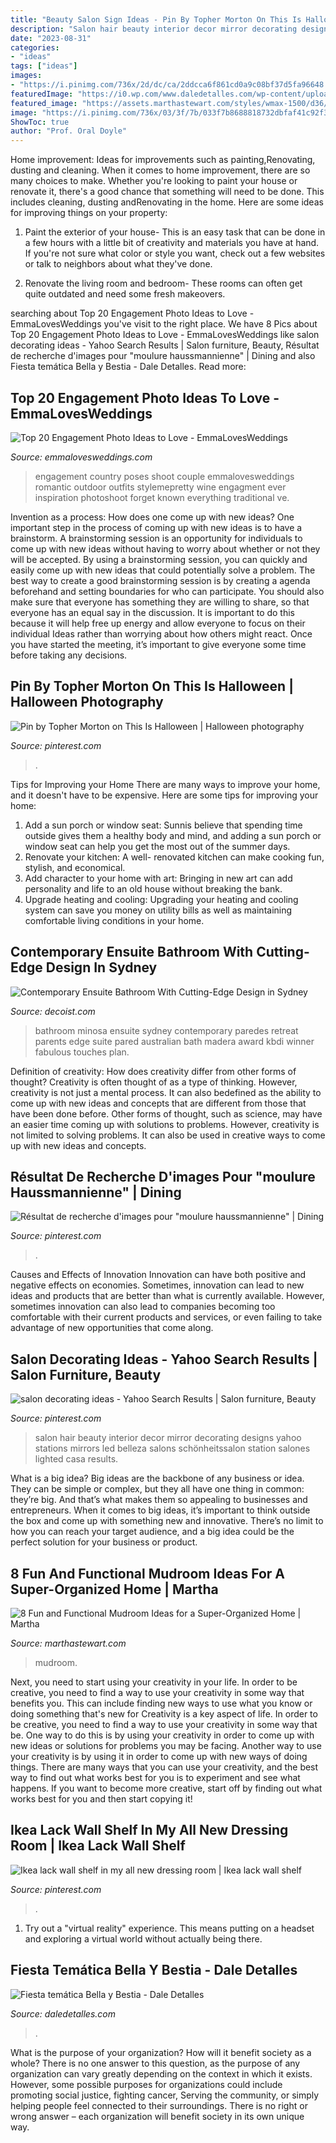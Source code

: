 ```yaml
---
title: "Beauty Salon Sign Ideas - Pin By Topher Morton On This Is Halloween"
description: "Salon hair beauty interior decor mirror decorating designs yahoo stations mirrors led belleza salons schönheitssalon station salones lighted casa results"
date: "2023-08-31"
categories:
- "ideas"
tags: ["ideas"]
images:
- "https://i.pinimg.com/736x/2d/dc/ca/2ddcca6f861cd0a9c08bf37d5fa96648.jpg"
featuredImage: "https://i0.wp.com/www.daledetalles.com/wp-content/uploads/2016/01/11.jpg"
featured_image: "https://assets.marthastewart.com/styles/wmax-1500/d36/chalkboard-design-mudroom-ideas-0816/chalkboard-design-mudroom-ideas-0816_0.jpg?itok=KvMRCQI2"
image: "https://i.pinimg.com/736x/03/3f/7b/033f7b8688818732dbfaf41c92f306e4.jpg"
ShowToc: true
author: "Prof. Oral Doyle"
---
```



Home improvement: Ideas for improvements such as painting,Renovating, dusting and cleaning.
When it comes to home improvement, there are so many choices to make. Whether you're looking to paint your house or renovate it, there's a good chance that something will need to be done. This includes cleaning, dusting andRenovating in the home. Here are some ideas for improving things on your property: 
1. Paint the exterior of your house- This is an easy task that can be done in a few hours with a little bit of creativity and materials you have at hand. If you're not sure what color or style you want, check out a few websites or talk to neighbors about what they've done. 

2. Renovate the living room and bedroom- These rooms can often get quite outdated and need some fresh makeovers.

	

		
searching about Top 20 Engagement Photo Ideas to Love - EmmaLovesWeddings you've visit to the right place. We have 8 Pics about Top 20 Engagement Photo Ideas to Love - EmmaLovesWeddings like salon decorating ideas - Yahoo Search Results | Salon furniture, Beauty, Résultat de recherche d&#039;images pour &quot;moulure haussmannienne&quot; | Dining and also Fiesta temática Bella y Bestia - Dale Detalles. Read more:
		
    
## Top 20 Engagement Photo Ideas To Love - EmmaLovesWeddings

<img loading=lazy src="http://emmalovesweddings.com/wp-content/uploads/2018/05/romantic-engagement-photo-ideas.jpg" onerror="this.onerror=null;this.src='https://tse3.mm.bing.net/th?id=OIP.v633OllDGwPhijg-CnKoLAHaKD&amp;pid=15.1';" alt="Top 20 Engagement Photo Ideas to Love - EmmaLovesWeddings">

_Source: emmalovesweddings.com_

>engagement country poses shoot couple emmalovesweddings romantic outdoor outfits stylemepretty wine engagment ever inspiration photoshoot forget known everything traditional ve. 

	

Invention as a process: How does one come up with new ideas?
One important step in the process of coming up with new ideas is to have a brainstorm. A brainstorming session is an opportunity for individuals to come up with new ideas without having to worry about whether or not they will be accepted. By using a brainstorming session, you can quickly and easily come up with new ideas that could potentially solve a problem. 
The best way to create a good brainstorming session is by creating a agenda beforehand and setting boundaries for who can participate. You should also make sure that everyone has something they are willing to share, so that everyone has an equal say in the discussion. It is important to do this because it will help free up energy and allow everyone to focus on their individual Ideas rather than worrying about how others might react. Once you have started the meeting, it’s important to give everyone some time before taking any decisions.

    
## Pin By Topher Morton On This Is Halloween | Halloween Photography

<img loading=lazy src="https://i.pinimg.com/736x/03/3f/7b/033f7b8688818732dbfaf41c92f306e4.jpg" onerror="this.onerror=null;this.src='https://tse1.mm.bing.net/th?id=OIP.UbkoS_3MxtxsOXU4ZNonOAHaLD&amp;pid=15.1';" alt="Pin by Topher Morton on This Is Halloween | Halloween photography">

_Source: pinterest.com_

>. 

	

Tips for Improving your Home
There are many ways to improve your home, and it doesn't have to be expensive. Here are some tips for improving your home: 
1. Add a sun porch or window seat: Sunnis believe that spending time outside gives them a healthy body and mind, and adding a sun porch or window seat can help you get the most out of the summer days. 
2. Renovate your kitchen: A well- renovated kitchen can make cooking fun, stylish, and economical. 
3. Add character to your home with art: Bringing in new art can add personality and life to an old house without breaking the bank. 
4. Upgrade heating and cooling: Upgrading your heating and cooling system can save you money on utility bills as well as maintaining comfortable living conditions in your home.

    
## Contemporary Ensuite Bathroom With Cutting-Edge Design In Sydney

<img loading=lazy src="http://cdn.decoist.com/wp-content/uploads/2013/12/Walls-cald-in-wood-complement-the-natural-cliff-face.jpg" onerror="this.onerror=null;this.src='https://tse2.mm.bing.net/th?id=OIP.4WUaLRehFGBdtOG4Kk43jwHaLH&amp;pid=15.1';" alt="Contemporary Ensuite Bathroom With Cutting-Edge Design in Sydney">

_Source: decoist.com_

>bathroom minosa ensuite sydney contemporary paredes retreat parents edge suite pared australian bath madera award kbdi winner fabulous touches plan. 

	

Definition of creativity: How does creativity differ from other forms of thought?
Creativity is often thought of as a type of thinking. However, creativity is not just a mental process. It can also bedefined as the ability to come up with new ideas and concepts that are different from those that have been done before. Other forms of thought, such as science, may have an easier time coming up with solutions to problems. However, creativity is not limited to solving problems. It can also be used in creative ways to come up with new ideas and concepts.

    
## Résultat De Recherche D&#039;images Pour &quot;moulure Haussmannienne&quot; | Dining

<img loading=lazy src="https://i.pinimg.com/736x/88/3b/ec/883bece11cfa48715139d6930487db8a.jpg" onerror="this.onerror=null;this.src='https://tse2.mm.bing.net/th?id=OIP.hc55ZJtBGr5pXPIdQwlQlwHaJ5&amp;pid=15.1';" alt="Résultat de recherche d&#039;images pour &quot;moulure haussmannienne&quot; | Dining">

_Source: pinterest.com_

>. 

	

Causes and Effects of Innovation
Innovation can have both positive and negative effects on economies. Sometimes, innovation can lead to new ideas and products that are better than what is currently available. However, sometimes innovation can also lead to companies becoming too comfortable with their current products and services, or even failing to take advantage of new opportunities that come along.

    
## Salon Decorating Ideas - Yahoo Search Results | Salon Furniture, Beauty

<img loading=lazy src="https://i.pinimg.com/736x/2d/dc/ca/2ddcca6f861cd0a9c08bf37d5fa96648.jpg" onerror="this.onerror=null;this.src='https://tse4.mm.bing.net/th?id=OIP.4TmMRaoq_D3pXyihy-0NAwHaLG&amp;pid=15.1';" alt="salon decorating ideas - Yahoo Search Results | Salon furniture, Beauty">

_Source: pinterest.com_

>salon hair beauty interior decor mirror decorating designs yahoo stations mirrors led belleza salons schönheitssalon station salones lighted casa results. 

	

What is a big idea?
Big ideas are the backbone of any business or idea. They can be simple or complex, but they all have one thing in common: they’re big. And that’s what makes them so appealing to businesses and entrepreneurs. When it comes to big ideas, it’s important to think outside the box and come up with something new and innovative. There’s no limit to how you can reach your target audience, and a big idea could be the perfect solution for your business or product.

    
## 8 Fun And Functional Mudroom Ideas For A Super-Organized Home | Martha

<img loading=lazy src="https://assets.marthastewart.com/styles/wmax-1500/d36/chalkboard-design-mudroom-ideas-0816/chalkboard-design-mudroom-ideas-0816_0.jpg?itok=KvMRCQI2" onerror="this.onerror=null;this.src='https://tse4.mm.bing.net/th?id=OIP.I1w3dNJU_OZCoZeqGoAe2wHaKh&amp;pid=15.1';" alt="8 Fun and Functional Mudroom Ideas for a Super-Organized Home | Martha">

_Source: marthastewart.com_

>mudroom. 

	

Next, you need to start using your creativity in your life. In order to be creative, you need to find a way to use your creativity in some way that benefits you. This can include finding new ways to use what you know or doing something that's new for
Creativity is a key aspect of life. In order to be creative, you need to find a way to use your creativity in some way that be. One way to do this is by using your creativity in order to come up with new ideas or solutions for problems you may be facing. Another way to use your creativity is by using it in order to come up with new ways of doing things. There are many ways that you can use your creativity, and the best way to find out what works best for you is to experiment and see what happens. If you want to become more creative, start off by finding out what works best for you and then start copying it!

    
## Ikea Lack Wall Shelf In My All New Dressing Room | Ikea Lack Wall Shelf

<img loading=lazy src="https://i.pinimg.com/736x/0c/76/5a/0c765a8885bef9c6fdb608b2f22fa935.jpg" onerror="this.onerror=null;this.src='https://tse1.mm.bing.net/th?id=OIP.fd89RepJZfSHQd0trkd-MwHaJ3&amp;pid=15.1';" alt="Ikea lack wall shelf in my all new dressing room | Ikea lack wall shelf">

_Source: pinterest.com_

>. 

	

1. Try out a "virtual reality" experience. This means putting on a headset and exploring a virtual world without actually being there.

    
## Fiesta Temática Bella Y Bestia - Dale Detalles

<img loading=lazy src="https://i0.wp.com/www.daledetalles.com/wp-content/uploads/2016/01/11.jpg" onerror="this.onerror=null;this.src='https://tse2.mm.bing.net/th?id=OIP.v5b9ORa4LLxzk5tfIdVoaAHaJ4&amp;pid=15.1';" alt="Fiesta temática Bella y Bestia - Dale Detalles">

_Source: daledetalles.com_

>. 

	

What is the purpose of your organization? How will it benefit society as a whole?
There is no one answer to this question, as the purpose of any organization can vary greatly depending on the context in which it exists. However, some possible purposes for organizations could include promoting social justice, fighting cancer, Serving the community, or simply helping people feel connected to their surroundings. There is no right or wrong answer – each organization will benefit society in its own unique way.

